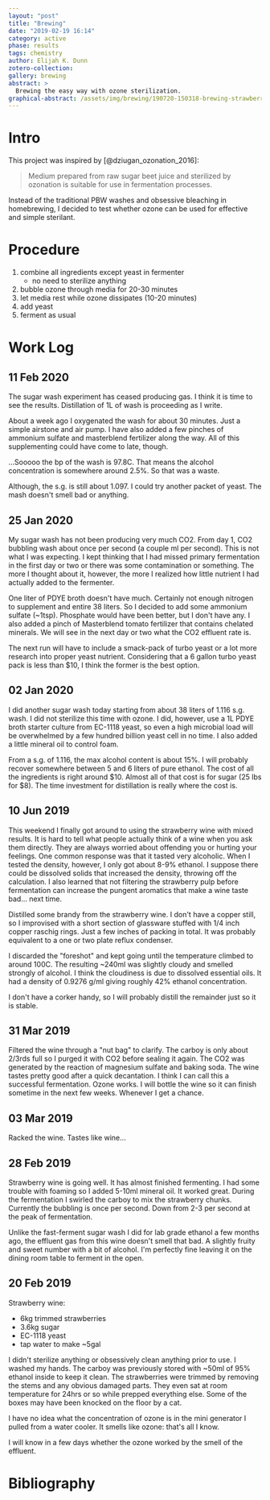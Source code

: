 ```yaml
---
layout: "post"
title: "Brewing"
date: "2019-02-19 16:14"
category: active
phase: results
tags: chemistry
author: Elijah K. Dunn
zotero-collection:
gallery: brewing
abstract: >
  Brewing the easy way with ozone sterilization.
graphical-abstract: /assets/img/brewing/190720-150318-brewing-strawberry-required-items.jpg
---
```


# Intro
This project was inspired by [@dziugan_ozonation_2016]:

> Medium prepared from raw sugar beet juice and sterilized by ozonation is suitable for use in fermentation processes.

Instead of the traditional PBW washes and obsessive bleaching in homebrewing, I decided to test whether ozone can be used for effective and simple sterilant.

# Procedure

1. combine all ingredients except yeast in fermenter
    - no need to sterilize anything
2. bubble ozone through media for 20-30 minutes
3. let media rest while ozone dissipates (10-20 minutes)
4. add yeast
5. ferment as usual

# Work Log

## 11 Feb 2020
The sugar wash experiment has ceased producing gas. I think it is time to see the results. Distillation of 1L of wash is proceeding as I write.

About a week ago I oxygenated the wash for about 30 minutes. Just a simple airstone and air pump. I have also added a few pinches of ammonium sulfate and masterblend fertilizer along the way. All of this supplementing could have come to late, though.

...Sooooo the bp of the wash is 97.8C. That means the alcohol concentration is somewhere around 2.5%. So that was a waste.

Although, the s.g. is still about 1.097. I could try another packet of yeast. The mash doesn't smell bad or anything.

## 25 Jan 2020
My sugar wash has not been producing very much CO2. From day 1, CO2 bubbling wash about once per second (a couple ml per second). This is not what I was expecting. I kept thinking that I had missed primary fermentation in the first day or two or there was some contamination or something. The more I thought about it, however, the more I realized how little nutrient I had actually added to the fermenter.

One liter of PDYE broth doesn't have much. Certainly not enough nitrogen to supplement and entire 38 liters. So I decided to add some ammonium sulfate (~1tsp). Phosphate would have been better, but I don't have any. I also added a pinch of Masterblend tomato fertilizer that contains chelated minerals. We will see in the next day or two what the CO2 effluent rate is.

The next run will have to include a smack-pack of turbo yeast or a lot more research into proper yeast nutrient. Considering that a 6 gallon turbo yeast pack is less than $10, I think the former is the best option.

## 02 Jan 2020
I did another sugar wash today starting from about 38 liters of 1.116 s.g. wash. I did not sterilize this time with ozone. I did, however, use a 1L PDYE broth starter culture from EC-1118 yeast, so even a high microbial load will be overwhelmed by a few hundred billion yeast cell in no time. I also added a little mineral oil to control foam.

From a s.g. of 1.116, the max alcohol content is about 15%. I will probably recover somewhere between 5 and 6 liters of pure ethanol. The cost of all the ingredients is right around $10. Almost all of that cost is for sugar (25 lbs for $8). The time investment for distillation is really where the cost is.

## 10 Jun 2019
This weekend I finally got around to using the strawberry wine with mixed results. It is hard to tell what people actually think of a wine when you ask them directly. They are always worried about offending you or hurting your feelings. One common response was that it tasted very alcoholic. When I tested the density, however, I only got about 8-9% ethanol. I suppose there could be dissolved solids that increased the density, throwing off the calculation. I also learned that not filtering the strawberry pulp before fermentation can increase the pungent aromatics that make a wine taste bad... next time.

Distilled some brandy from the strawberry wine. I don't have a copper still, so I improvised with a short section of glassware stuffed with 1/4 inch copper raschig rings. Just a few inches of packing in total. It was probably equivalent to a one or two plate reflux condenser.

I discarded the "foreshot" and kept going until the temperature climbed to around 100C. The resulting ~240ml was slightly cloudy and smelled strongly of alcohol. I think the cloudiness is due to dissolved essential oils. It had a density of 0.9276 g/ml giving roughly 42% ethanol concentration.

I don't have a corker handy, so I will probably distill the remainder just so it is stable.

## 31 Mar 2019
Filtered the wine through a "nut bag" to clarify. The carboy is only about 2/3rds full so I purged it with CO2 before sealing it again. The CO2 was generated by the reaction of magnesium sulfate and baking soda. The wine tastes pretty good after a quick decantation. I think I can call this a successful fermentation. Ozone works. I will bottle the wine so it can finish sometime in the next few weeks. Whenever I get a chance.

## 03 Mar 2019
Racked the wine. Tastes like wine...

## 28 Feb 2019
Strawberry wine is going well. It has almost finished fermenting. I had some trouble with foaming so I added 5-10ml mineral oil. It worked great. During the fermentation I swirled the carboy to mix the strawberry chunks. Currently the bubbling is once per second. Down from 2-3 per second at the peak of fermentation.

Unlike the fast-ferment sugar wash I did for lab grade ethanol a few months ago, the effluent gas from this wine doesn't smell that bad. A slightly fruity and sweet number with a bit of alcohol. I'm perfectly fine leaving it on the dining room table to ferment in the open.

## 20 Feb 2019
Strawberry wine:

- 6kg trimmed strawberries
- 3.6kg sugar
- EC-1118 yeast
- tap water to make ~5gal

I didn't sterilize anything or obsessively clean anything prior to use. I washed my hands. The carboy was previously stored with ~50ml of 95% ethanol inside to keep it clean. The strawberries were trimmed by removing the stems and any obvious damaged parts. They even sat at room temperature for 24hrs or so while prepped everything else. Some of the boxes may have been knocked on the floor by a cat.

I have no idea what the concentration of ozone is in the mini generator I pulled from a water cooler. It smells like ozone: that's all I know.

I will know in a few days whether the ozone worked by the smell of the effluent.

# Bibliography

<!--notes-->

<!--links-->
